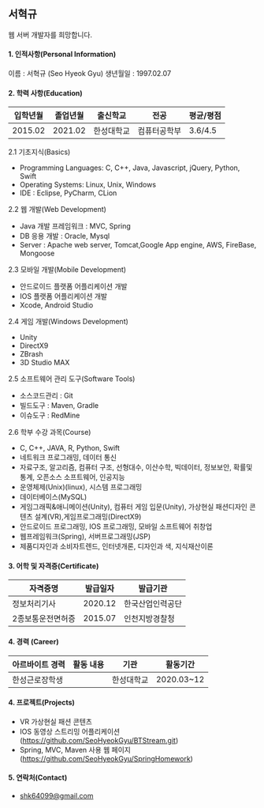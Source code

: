 ## 서혁규
웹 서버 개발자를 희망합니다.

#### 1. 인적사항(Personal Information)
이름 : 서혁규 (Seo Hyeok Gyu)
생년월일 : 1997.02.07

#### 2. 학력 사항(Education)
|입학년월|졸업년월|출신학교|전공|평균/평점|
|----|----|-----|------|-----|
|2015.02|2021.02|한성대학교|컴퓨터공학부|3.6/4.5|

2.1 기초지식(Basics)
+ Programming Languages: C, C++, Java, Javascript, jQuery, Python, Swift
+ Operating Systems: Linux, Unix, Windows
+ IDE : Eclipse, PyCharm, CLion

2.2 웹 개발(Web Development)
+ Java 개발 프레임워크 : MVC, Spring
+ DB 응용 개발 : Oracle, Mysql
+ Server : Apache web server, Tomcat,Google App engine, AWS, FireBase, Mongoose

2.3 모바일 개발(Mobile Development)
+ 안드로이드 플랫폼 어플리케이션 개발
+ IOS 플랫폼 어플리케이션 개발
+ Xcode, Android Studio

2.4 게임 개발(Windows Development)
+ Unity
+ DirectX9
+ ZBrash
+ 3D Studio MAX

2.5 소프트웨어 관리 도구(Software Tools)
+ 소스코드관리 : Git
+ 빌드도구 : Maven, Gradle
+ 이슈도구 : RedMine

2.6 학부 수강 과목(Course)
+ C, C++, JAVA, R, Python, Swift
+ 네트워크 프로그래밍, 데이터 통신
+ 자료구조, 알고리즘, 컴퓨터 구조, 선형대수, 이산수학, 빅데이터, 정보보안, 확률및통계, 오픈소스 소프트웨어, 인공지능
+ 운영체제(Unix)(linux), 시스템 프로그래밍
+ 데이터베이스(MySQL)
+ 게임그래픽&애니메이션(Unity), 컴퓨터 게임 입문(Unity), 가상현실 패션디자인 콘텐츠 설계(VR),게임프로그래밍(DirectX9)
+ 안드로이드 프로그래밍, IOS 프로그래밍, 모바일 소프트웨어 취창업
+ 웹프레임워크(Spring), 서버프로그래밍(JSP)
+ 제품디자인과 소비자트렌드, 인터넷개론, 디자인과 색, 지식재산이론

#### 3. 어학 및 자격증(Certificate)
|자격증명|발급일자|발급기관|
|----|----|-----|
|정보처리기사|2020.12|한국산업인력공단|
|2종보통운전면허증|2015.07|인천지방경찰청|

#### 4. 경력 (Career)
| 아르바이트 경력 | 활동 내용 | 기관 |활동기간 |
| :---         |     :---:      |        :---:   |    :---:      |
|한성근로장학생| |한성대학교|2020.03~12|

#### 4. 프로젝트(Projects)
+ VR 가상현실 패션 콘텐츠
+ IOS 동영상 스트리밍 어플리케이션 (https://github.com/SeoHyeokGyu/BTStream.git)
+ Spring, MVC, Maven 사용 웹 페이지 (https://github.com/SeoHyeokGyu/SpringHomework)

#### 5. 연락처(Contact)
+ shk64099@gmail.com
